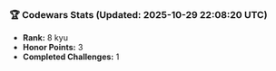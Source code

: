 ### 🏆 Codewars Stats (Updated: 2025-10-29 22:08:20 UTC)

- **Rank:** 8 kyu
- **Honor Points:** 3
- **Completed Challenges:** 1
